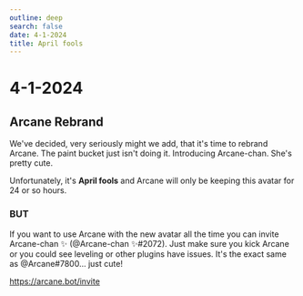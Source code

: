 ```yaml
---
outline: deep
search: false
date: 4-1-2024
title: April fools
---
```


# 4-1-2024

## Arcane Rebrand

We've decided, very seriously might we add, that it's time to rebrand Arcane. The paint bucket just isn't doing it. Introducing Arcane-chan. She's pretty cute.

Unfortunately, it's **April fools** and Arcane will only be keeping this avatar for 24 or so hours.

### **BUT**

If you want to use Arcane with the new avatar all the time you can invite Arcane-chan :sparkles: (@Arcane-chan ✨#2072). Just make sure you kick Arcane or you could see leveling or other plugins have issues. It's the exact same as @Arcane#7800... just cute!

https://arcane.bot/invite
